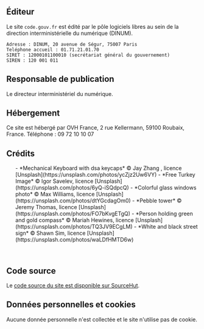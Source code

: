 ## Éditeur

Le site `code.gouv.fr` est édité par le pôle logiciels libres au sein de la direction interministérielle du numérique (DINUM).

```
Adresse : DINUM, 20 avenue de Ségur, 75007 Paris
Teléphone accueil : 01.71.21.01.70
SIRET : 12000101100010 (secrétariat général du gouvernement)
SIREN : 120 001 011
```

## Responsable de publication

Le directeur interministériel du numérique.

## Hébergement

Ce site est hébergé par OVH France, 2 rue Kellermann, 59100 Roubaix, France.  Téléphone : 09 72 10 10 07

## Crédits

<ul>
- *Mechanical Keyboard with dsa keycaps* © Jay Zhang , licence [Unsplash](https://unsplash.com/photos/ycZjz2Uw6VY)
- *Free Turkey Image* © Igor Savelev, licence [Unsplash](https://unsplash.com/photos/6yQ-iSQdpcQ)
- *Colorful glass windows photo* © Max Williams, licence [Unsplash](https://unsplash.com/photos/dtYGcdagOm0)
- *Pebble tower* © Jeremy Thomas, licence [Unsplash](https://unsplash.com/photos/FO7bKvgETgQ)
- *Person holding green and gold compass* © Mariah Hewines, licence [Unsplash](https://unsplash.com/photos/TQ3JV9ECgLM)
- *White and black street sign* © Shawn Sim, licence [Unsplash](https://unsplash.com/photos/waLDfHMTD6w)
</ul>
<br>

## Code source

Le [code source du site est disponible sur SourceHut](https://git.sr.ht/~etalab/code.gouv.fr).

## Données personnelles et cookies

Aucune donnée personnelle n'est collectée et le site n'utilise pas de cookie.
